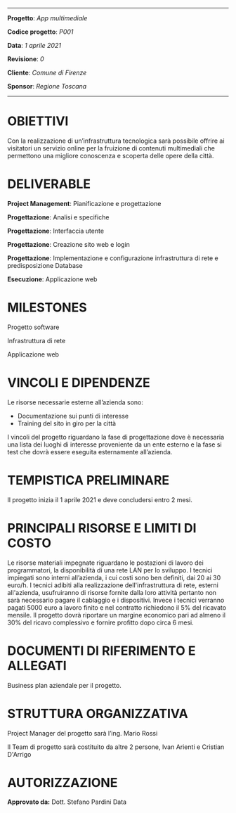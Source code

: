 ***
**Progetto**: _App multimediale_ 

**Codice progetto**: _P001_

**Data**: _1 aprile 2021_

**Revisione**: _0_

**Cliente**: _Comune di Firenze_

**Sponsor**: _Regione Toscana_
***
# **OBIETTIVI**
Con la realizzazione di un’infrastruttura tecnologica sarà possibile offrire ai visitatori un servizio online per la fruizione di contenuti
multimediali che permettono una migliore conoscenza e scoperta delle opere della città.

# **DELIVERABLE**
**Project Management**: Pianificazione e progettazione

**Progettazione**: Analisi e specifiche

**Progettazione**: Interfaccia utente

**Progettazione**: Creazione sito web e login

**Progettazione**: Implementazione e configurazione infrastruttura di rete e predisposizione Database

**Esecuzione**: Applicazione web 

# **MILESTONES**
Progetto software

Infrastruttura di rete

Applicazione web

# **VINCOLI E DIPENDENZE**
Le risorse necessarie esterne all’azienda sono:

* Documentazione sui punti di interesse
* Training del sito in giro per la città

I vincoli del progetto riguardano la fase di progettazione dove è necessaria una lista dei luoghi di interesse proveniente da un ente esterno e la fase si test che dovrà essere eseguita esternamente all’azienda.

# **TEMPISTICA PRELIMINARE**
Il progetto inizia il 1 aprile 2021 e deve concludersi entro 2 mesi.

# **PRINCIPALI RISORSE E LIMITI DI COSTO**
Le risorse materiali impegnate riguardano le postazioni di lavoro dei programmatori, la disponibilità di una rete LAN per lo sviluppo.
I tecnici impiegati sono interni all’azienda, i cui costi sono ben definiti, dai 20 ai 30 euro/h.
I tecnici adibiti alla realizzazione dell'infrastruttura di rete, esterni all'azienda, usufruiranno di risorse fornite dalla loro attività pertanto non sarà necessario pagare il cablaggio e i dispositivi. Invece i tecnici verranno pagati 5000 euro a lavoro finito e nel contratto richiedono il 5% del ricavato mensile.
Il progetto dovrà riportare un margine economico pari ad almeno il 30% del ricavo complessivo e fornire profitto dopo
circa 6 mesi.


# **DOCUMENTI DI RIFERIMENTO E ALLEGATI**

Business plan aziendale per il progetto.

# **STRUTTURA ORGANIZZATIVA**
Project Manager del progetto sarà l’ing. Mario Rossi

Il Team di progetto sarà costituito da altre 2 persone, Ivan Arienti e Cristian D'Arrigo

# **AUTORIZZAZIONE**
**Approvato da:** Dott. Stefano Pardini  Data 
